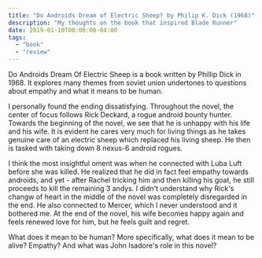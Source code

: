 ```yaml
---
title: "Do Androids Dream of Electric Sheep? by Philip K. Dick (1968)"
description: "My thoughts on the book that inspired Blade Runner"
date: 2019-01-10T00:00:00-04:00
tags:
  - "book"
  - "review"
---
```


Do Androids Dream Of Electric Sheep is a book written by Phillip Dick in 1968. It explores many themes from soviet union undertones to questions about empathy and what it means to be human.

I personally found the ending dissatisfying. Throughout the novel, the center of focus follows Rick Deckard, a rogue android bounty hunter. Towards the beginning of the novel, we see that he is unhappy with his life and his wife. It is evident he cares very much for living things as he takes genuine care of an electric sheep which replaced his living sheep. He then is tasked with taking down 8 nexus-6 android rogues.

I think the most insightful oment was when he connected with Luba Luft before she was killed. He realized that he did in fact feel empathy towards androids, and yet - after Rachel tricking him and then killing his goat, he still proceeds to kill the remaining 3 andys. I didn't understand why Rick's changw of heart in the middle of the novel was completely disregarded in the end. He also connected to Mercer, which I never understood and it bothered me. At the end of the novel, his wife becomes happy again and feels renewed love for him, but he feels guilt and regret.

What does it mean to be human? More specifically, what does it mean to be alive? Empathy? And what was John Isadore's role in this novel?
